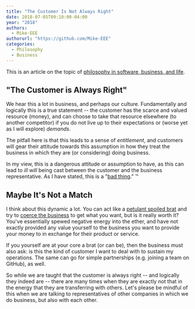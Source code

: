 ```yaml
---
title: "The Customer Is Not Always Right"
date: 2018-07-05T09:10:00-04:00
year: "2018"
authors:
  - Mike-EEE
authorurl: "https://github.com/Mike-EEE"
categories:
  - Philosophy
  - Business
---
```


This is an article on the topic of [philosophy in software, business, and life](/2018/07/philosophy).

## "The Customer is Always Right"

We hear this a lot in business, and perhaps our culture.  Fundamentally and logically this is a true statement -- the customer has the scarce and valued resource (money), and can choose to take that resource elsewhere (to another competitor) if you do not live up to their expectations or (worse yet as I will explore) *demands*.

The pitfall here is that this leads to a sense of *entitlement*, and customers will gear their attitude towards this assumption in how they treat the business in which they are (or considering) doing business.

In my view, this is a dangerous attitude or assumption to have, as this can lead to *ill will* being cast between the customer and the business representative.  As I have stated, this is a "[bad thing](/2018/06/hello-world-welcome-to-super.net-blog-dawg/#even-when-you-re-right-you-can-be-wrong)." &trade;

## Maybe It's Not a Match

I think about this dynamic a lot.  You can act like a [petulant spoiled brat](https://youtu.be/EL8e2ujXe8g) and try to [coerce the business](/2018/06/hello-world-welcome-to-super.net-blog-dawg/#brand) to get what you want, but is it really worth it?  You've essentially spewed negative energy into the ether, and have not exactly provided any value yourself to the business you want to provide your money to in exchange for their product or service.

If you yourself are at your core a brat (or can be), then the business must also ask: is this the kind of customer I want to deal with to sustain my operations.  The same can go for simple partnerships (e.g. joining a team on GitHub), as well.

So while we are taught that the customer is always right -- and logically they indeed are -- there are many times when they are exactly not that in the energy that they are transferring with others.  Let's please be mindful of this when we are talking to representatives of other companies in which we do business, but also with each other.